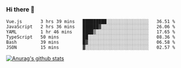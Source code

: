 ### Hi there 👋



<!--
**webB1an/webB1an** is a ✨ _special_ ✨ repository because its `README.md` (this file) appears on your GitHub profile.

Here are some ideas to get you started:

- 🔭 I’m currently working on ...
- 🌱 I’m currently learning ...
- 👯 I’m looking to collaborate on ...
- 🤔 I’m looking for help with ...
- 💬 Ask me about ...
- 📫 How to reach me: ...
- 😄 Pronouns: ...
- ⚡ Fun fact: ...
-->

<!--START_SECTION:waka-->

```text
Vue.js       3 hrs 39 mins   █████████░░░░░░░░░░░░░░░░   36.51 %
JavaScript   2 hrs 36 mins   ██████▓░░░░░░░░░░░░░░░░░░   26.06 %
YAML         1 hr 46 mins    ████▒░░░░░░░░░░░░░░░░░░░░   17.65 %
TypeScript   50 mins         ██░░░░░░░░░░░░░░░░░░░░░░░   08.36 %
Bash         39 mins         █▓░░░░░░░░░░░░░░░░░░░░░░░   06.58 %
JSON         15 mins         ▓░░░░░░░░░░░░░░░░░░░░░░░░   02.57 %
```

<!--END_SECTION:waka-->


[![Anurag's github stats](https://github-readme-stats.vercel.app/api?username=webB1an&show_icons=true&theme=radical)](https://github.com/anuraghazra/github-readme-stats)

